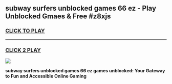 
## subway surfers unblocked games 66 ez - Play Unblocked Gmaes & Free #z8xjs
<h3>
<a href="https://premium.freeplayer.one?title=subway_surfers_unblocked_games_66_ez&ref=01M">CLICK TO PLAY</a></h3>
<hr>

<h3>
<a href="https://premium.freeplayer.one?title=subway_surfers_unblocked_games_66_ez&ref=01M">CLICK 2 PLAY</a>
  
</h3>

<a href="https://premium.freeplayer.one?title=subway_surfers_unblocked_games_66_ez&ref=01M"><img src="https://clearcache.store/games.png"></a>


**subway surfers unblocked games 66 ez games unblocked: Your Gateway to Fun and Accessible Online Gaming**
